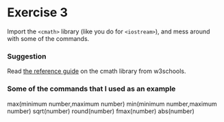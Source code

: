# Exercise 3
Import the ``<cmath>`` library (like you do for ``<iostream>``), and mess around with some of the commands.

### Suggestion
Read [the reference guide](https://www.w3schools.com/cpp/cpp_ref_math.asp) on the cmath library from w3schools.

### Some of the commands that I used as an example
max(minimum number,maximum number)
min(minimum number,maximum number)
sqrt(number)
round(number)
fmax(number)
abs(number)
